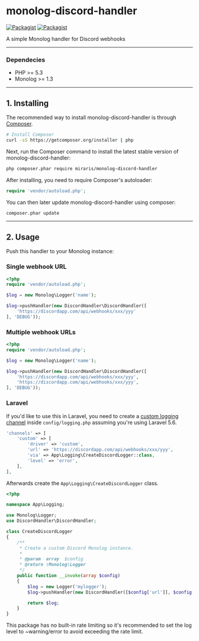# monolog-discord-handler

[![Packagist](https://img.shields.io/packagist/dt/miraris/monolog-discord-handler.svg?style=flat-square)](https://packagist.org/packages/agangofkittens/vgwrap)
[![Packagist](https://img.shields.io/packagist/v/miraris/monolog-discord-handler.svg?style=flat-square)](https://packagist.org/packages/miraris/monolog-discord-handler)

A simple Monolog handler for Discord webhooks

-------------------------------------------------

### Dependecies

- PHP >= 5.3
- Monolog >= 1.3

-------------------------------------------------

## 1. Installing


The recommended way to install monolog-discord-handler is through
[Composer](http://getcomposer.org).

```bash
# Install Composer
curl -sS https://getcomposer.org/installer | php
```

Next, run the Composer command to install the latest stable version of monolog-discord-handler:

```bash
php composer.phar require miraris/monolog-discord-handler
```

After installing, you need to require Composer's autoloader:

```php
require 'vendor/autoload.php';
```

You can then later update monolog-discord-handler using composer:

 ```bash
composer.phar update
 ```

-------------------------------------------------

## 2. Usage

Push this handler to your Monolog instance:

### Single webhook URL

```php
<?php
require 'vendor/autoload.php';

$log = new Monolog\Logger('name');

$log->pushHandler(new DiscordHandler\DiscordHandler([
    'https://discordapp.com/api/webhooks/xxx/yyy'
], 'DEBUG'));

```

### Multiple webhook URLs


```php
<?php
require 'vendor/autoload.php';

$log = new Monolog\Logger('name');

$log->pushHandler(new DiscordHandler\DiscordHandler([
    'https://discordapp.com/api/webhooks/xxx/yyy',
    'https://discordapp.com/api/webhooks/xxx/yyy',
], 'DEBUG'));

```

### Laravel

If you'd like to use this in Laravel, you need to create a [custom logging channel](https://laravel.com/docs/5.6/logging#creating-custom-channels) inside `config/logging.php` assuming you're using Laravel 5.6.

```php
'channels' => [
    'custom' => [
        'driver' => 'custom',
        'url' => 'https://discordapp.com/api/webhooks/xxx/yyy',
        'via' => App\Logging\CreateDiscordLogger::class,
        'level' => 'error',
    ],
],
```
Afterwards create the `App\Logging\CreateDiscordLogger` class.

```php
<?php

namespace App\Logging;

use Monolog\Logger;
use DiscordHandler\DiscordHandler;

class CreateDiscordLogger
{
    /**
     * Create a custom Discord Monolog instance.
     *
     * @param  array  $config
     * @return \Monolog\Logger
     */
    public function __invoke(array $config)
    {
        $log = new Logger('mylogger');
        $log->pushHandler(new DiscordHandler([$config['url']], $config['level']));

        return $log;
    }
}
```

This package has no built-in rate limiting so it's recommended to set the log level to ~warning/error to avoid exceeding the rate limit.
